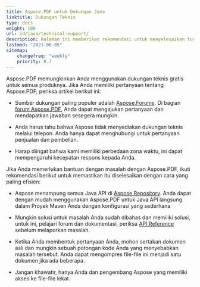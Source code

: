```yaml
---
title: Aspose.PDF untuk Dukungan Java
linktitle: Dukungan Teknis
type: docs
weight: 100
url: id/java/technical-support/
description: Halaman ini memberikan rekomendasi untuk menyelesaikan tugas Anda dengan cepat dan berkualitas menggunakan Aspose.PDF untuk Java.
lastmod: "2021-06-05"
sitemap:
    changefreq: "weekly"
    priority: 0.7
---
```


Aspose.PDF memungkinkan Anda menggunakan dukungan teknis gratis untuk semua produknya. Jika Anda memiliki pertanyaan tentang Aspose.PDF, periksa artikel berikut ini:

- Sumber dukungan paling populer adalah [Aspose.Forums](https://forum.aspose.com/). Di bagian [forum Aspose.PDF](https://forum.aspose.com/c/pdf/10), Anda dapat mengajukan pertanyaan dan mendapatkan jawaban sesegera mungkin.

- Anda harus tahu bahwa Aspose tidak menyediakan dukungan teknis melalui telepon. Anda hanya dapat menghubungi untuk pertanyaan penjualan dan pembelian.

- Harap diingat bahwa kami memiliki perbedaan zona waktu, ini dapat mempengaruhi kecepatan respons kepada Anda.

Jika Anda memerlukan bantuan dengan masalah dengan Aspose.PDF, ikuti rekomendasi berikut untuk memastikan itu diselesaikan dengan cara yang paling efisien:

- Aspose menampung semua Java API di [Aspose Repository](https://repository.aspose.com/webapp/#/artifacts/browse/tree/General/repo/com/aspose/aspose-pdf). Anda dapat dengan mudah menggunakan Aspose.PDF untuk Java API langsung dalam Proyek Maven Anda dengan konfigurasi yang sederhana

- Mungkin solusi untuk masalah Anda sudah dibahas dan memiliki solusi, untuk ini, pelajari forum dan dokumentasi, periksa [API Reference](https://reference.aspose.com/pdf/java) sebelum melaporkan masalah.

- Ketika Anda membentuk pertanyaan Anda, mohon sertakan dokumen asli dan mungkin sebuah potongan kode Anda yang menyebabkan masalah tersebut. Anda dapat mengompres file-file ini menjadi satu dokumen jika ada beberapa.

- Jangan khawatir, hanya Anda dan pengembang Aspose yang memiliki akses ke file-file lekat.